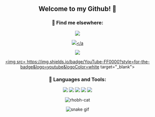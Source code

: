 

<h2 align="center">Welcome to my Github! 💛 </h2>  

<div align="center">
 
 ### 📎 Find me elsewhere: 
 
<div>
 
 <a href="https://instagram.com/thaisleoni_" target="_blank"><img src="https://img.shields.io/badge/-Instagram-%23E4405F?style=for-the-badge&logo=instagram&logoColor=white" target="_blank"></a>
 
 <a href="https://www.linkedin.com/in/thaísleoni/" target="_blank"><img src="https://img.shields.io/badge/-LinkedIn-%230077B5?style=for-the-badge&logo=linkedin&logoColor=white" target="_blank"></a
  
 <a href="https://steamcommunity.com/id/GloriaADeux" target="_blank"><img src="https://img.shields.io/badge/Steam-000000?style=for-the-badge&logo=steam&logoColor=white" target="_blank"></a>
 
 <a href="https://www.youtube.com/@thaisleoni" target="_blank"><img src= https://img.shields.io/badge/YouTube-FF0000?style=for-the-badge&logo=youtube&logoColor=white target="_blank"></a>
 
</div>
 
 <div align="center">
 
 ### 📎 Languages and Tools: 
 

<a href="https://www.arduino.cc/" target="_blank"><img src="https://img.shields.io/badge/Arduino-00979D?style=for-the-badge&logo=Arduino&logoColor=white" target="_blank"></a>
<a href="https://www.debian.org/index.en" target="_blank"><img src="https://img.shields.io/badge/Debian-A81D33?style=for-the-badge&logo=debian&logoColor=white" target="_blank"></a>
<a href="https://www.java.com/en/" target="_blank"><img src="https://img.shields.io/badge/Java-ED8B00?style=for-the-badge&logo=openjdk&logoColor=white" target="_blank"></a>
<a href="https://www.microsoft.com/en/microsoft-365/excel" target="_blank"><img src="https://img.shields.io/badge/Microsoft_Excel-217346?style=for-the-badge&logo=microsoft-excel&logoColor=white" target="_blank"></a>
<a href="https://www.mysql.com/" target="_blank"><img src="https://img.shields.io/badge/MySQL-005C84?style=for-the-badge&logo=mysql&logoColor=white" target="_blank"></a>



</div>
 
 
![rhobh-cat](https://github.com/ThLeoni/ThLeoni/assets/92694950/e4562740-494a-4ab1-91da-aaa2daa2b637) 
 
 
 ![snake gif](https://github.com/thleoni/thleoni/blob/output/github-contribution-grid-snake.svg)
 
 
 
</div>







